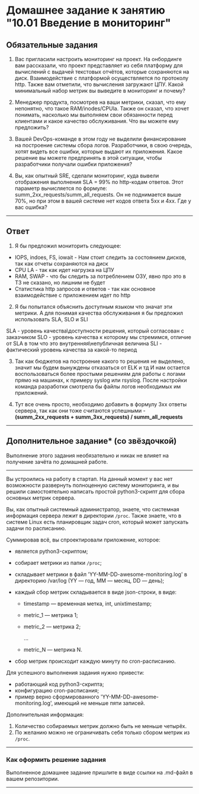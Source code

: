 # Домашнее задание к занятию "10.01 Введение в мониторинг"

## Обязательные задания

1. Вас пригласили настроить мониторинг на проект. На онбординге вам рассказали, что проект представляет из себя платформу для вычислений с выдачей текстовых отчётов, которые сохраняются на диск. 
Взаимодействие с платформой осуществляется по протоколу http. Также вам отметили, что вычисления загружают ЦПУ. Какой минимальный набор метрик вы выведите в мониторинг и почему?

2. Менеджер продукта, посмотрев на ваши метрики, сказал, что ему непонятно, что такое RAM/inodes/CPUla. Также он сказал, что хочет понимать, насколько мы выполняем свои обязанности перед клиентами и какое качество обслуживания. Что вы можете ему предложить?

3. Вашей DevOps-команде в этом году не выделили финансирование на построение системы сбора логов. Разработчики, в свою очередь, хотят видеть все ошибки, которые выдают их приложения. Какое решение вы можете предпринять в этой ситуации, чтобы разработчики получали ошибки приложения?

4. Вы, как опытный SRE, сделали мониторинг, куда вывели отображения выполнения SLA = 99% по http-кодам ответов. 
Этот параметр вычисляется по формуле: summ_2xx_requests/summ_all_requests. Он не поднимается выше 70%, но при этом в вашей системе нет кодов ответа 5xx и 4xx. Где у вас ошибка?

_____

## Ответ
1. Я бы предложил мониторить следующее:
  - IOPS, indoes, FS, iowait - Нам стоит следить за состоянием дисков, так как отчеты сохраняются на диск
  - CPU LA - так как идет нагрузка на ЦПУ
  - RAM, SWAP - что бы следить за потреблением ОЗУ, явно про это в ТЗ не сказано, но лишним не будет
  - Статистика http запросов и ответов - так как основное взаимодействие с приложением идет по http

2. Я бы попытался объяснить доступным языком что значат эти метрики.
А для понимая качества обслуживания я бы предложил использовать SLA, SLO и SLI

SLA - уровень качества\доступности решения, который согласован с заказчиком
SLO - уровень качества к которому мы стремимся, отличие от SLA в том что это внутренняя\непубличная величина
SLI - фактический уровень качества за какой-то период

3. Так как бюджетов на построение какого то решения не выделено, значит мы будем вынуждены отказаться от ELK и тд
И нам остается воспользоваться более простыми решениям для работы с логами прямо на машинах, к примеру syslog или rsyslog. После настройки команда разработки смотрела бы файлы логов необходимых им приложений.

4. Тут все очень просто, необходимо добавить в формулу 3xx ответы сервера, так как они тоже считаются успешными - **(summ_2xx_requests + summ_3xx_requests) / summ_all_requests**

_____

## Дополнительное задание* (со звёздочкой) 

Выполнение этого задания необязательно и никак не влияет на получение зачёта по домашней работе.

_____

Вы устроились на работу в стартап. На данный момент у вас нет возможности развернуть полноценную систему 
мониторинга, и вы решили самостоятельно написать простой python3-скрипт для сбора основных метрик сервера. 

Вы, как опытный системный администратор, знаете, что системная информация сервера лежит в директории `/proc`. Также знаете, что в системе Linux есть  планировщик задач cron, который может запускать задачи по расписанию.

Суммировав всё, вы спроектировали приложение, которое:

- является python3-скриптом;
- собирает метрики из папки `/proc`;
- складывает метрики в файл 'YY-MM-DD-awesome-monitoring.log' в директорию /var/log 
(YY — год, MM — месяц, DD — день);
- каждый сбор метрик складывается в виде json-строки, в виде:
  + timestamp — временная метка, int, unixtimestamp;
  + metric_1 — метрика 1;
  + metric_2 — метрика 2;
  
     ...
     
  + metric_N — метрика N.
  
- сбор метрик происходит каждую минуту по cron-расписанию.

Для успешного выполнения задания нужно привести:

* работающий код python3-скрипта;
* конфигурацию cron-расписания;
* пример верно сформированного 'YY-MM-DD-awesome-monitoring.log', имеющий не меньше пяти записей.

Дополнительная информация:

1. Количество собираемых метрик должно быть не меньше четырёх.
1. По желанию можно не ограничивать себя только сбором метрик из `/proc`.

---

### Как оформить решение задания

Выполненное домашнее задание пришлите в виде ссылки на .md-файл в вашем репозитории.


---

